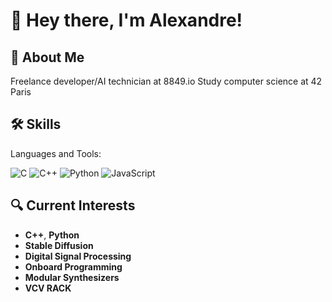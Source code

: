 # 👋 Hey there, I'm Alexandre!

## 🚀 About Me
Freelance developer/AI technician at 8849.io
Study computer science at 42 Paris

## 🛠️ Skills
Languages and Tools:

![C](https://img.shields.io/badge/-C-333333?style=flat&logo=c)
![C++](https://img.shields.io/badge/-C++-333333?style=flat&logo=c%2B%2B)
![Python](https://img.shields.io/badge/-Python-333333?style=flat&logo=python)
![JavaScript](https://img.shields.io/badge/-JavaScript-333333?style=flat&logo=javascript)


## 🔍 Current Interests
- **C++**, **Python**
- **Stable Diffusion**
- **Digital Signal Processing**
- **Onboard Programming**
- **Modular Synthesizers**
- **VCV RACK**
